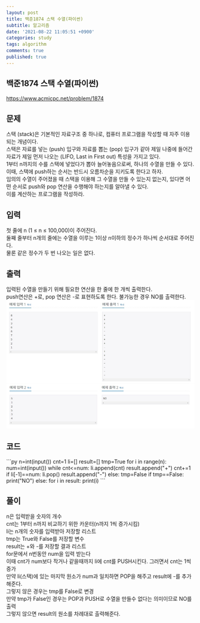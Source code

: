 ```yaml
---
layout: post
title: 백준1874 스택 수열(파이썬)
subtitle: 알고리즘
date: '2021-08-22 11:05:51 +0900'
categories: study
tags: algorithm
comments: true
published: true
---
```

## 백준1874 스택 수열(파이썬)
<a href="https://www.acmicpc.net/problem/1874">https://www.acmicpc.net/problem/1874</a>
<h2>문제</h2>
스택 (stack)은 기본적인 자료구조 중 하나로, 컴퓨터 프로그램을 작성할 때 자주 이용되는 개념이다.<br>
스택은 자료를 넣는 (push) 입구와 자료를 뽑는 (pop) 입구가 같아 제일 나중에 들어간 자료가 제일 먼저 나오는 (LIFO, Last in First out) 특성을 가지고 있다.<br>
1부터 n까지의 수를 스택에 넣었다가 뽑아 늘어놓음으로써, 하나의 수열을 만들 수 있다.<br>
이때, 스택에 push하는 순서는 반드시 오름차순을 지키도록 한다고 하자.<br>
임의의 수열이 주어졌을 때 스택을 이용해 그 수열을 만들 수 있는지 없는지, 있다면 어떤 순서로 push와 pop 연산을 수행해야 하는지를 알아낼 수 있다.<br>
이를 계산하는 프로그램을 작성하라.<br>
<h2>입력</h2>
첫 줄에 n (1 ≤ n ≤ 100,000)이 주어진다.<br>
둘째 줄부터 n개의 줄에는 수열을 이루는 1이상 n이하의 정수가 하나씩 순서대로 주어진다.<br>
물론 같은 정수가 두 번 나오는 일은 없다.<br>
<h2>출력</h2>
입력된 수열을 만들기 위해 필요한 연산을 한 줄에 한 개씩 출력한다.<br>
push연산은 +로, pop 연산은 -로 표현하도록 한다. 불가능한 경우 NO를 출력한다.<br>
<img src="/assets/img/baek1874-1.jpg" title="1874-1" alt="아무거나"/><br>
<img src="/assets/img/baek1874-2.jpg" title="1874-2" alt="아무거나"/><br>
<h2>코드</h2>
```py
n=int(input())
cnt=1
li=[]
result=[]
tmp=True
for i in range(n):
    num=int(input())
    while cnt<=num:
        li.append(cnt)
        result.append("+")
        cnt+=1
    if li[-1]==num:
        li.pop()
        result.append("-")
    else:
        tmp=False
if tmp==False:
    print("NO")
else:
    for i in result:
        print(i)
```
<h2>풀이</h2>
n은 입력받을 숫자의 개수<br>
cnt는 1부터 n까지 비교하기 위한 카운터(n까지 1씩 증가시킴)<br>
li는 n개의 숫자를 입력받아 저장할 리스트<br>
tmp는 True와 False를 저장할 변수<br>
result는 +와 -를 저장할 결과 리스트<br>
for문에서 n번동안 num을 입력 받는다<br>
이때 cnt가 num보다 작거나 같을때까지 li에 cnt를 PUSH시킨다. 그러면서 cnt는 1씩 증가<br>
만약 li(스택)에 있는 마지막 원소가 num과 일치하면 POP을 해주고 result에 -를 추가해준다.<br>
그렇지 않은 경우는 tmp를 False로 변경<br>
만약 tmp가 False인 경우는 POP과 PUSH로 수열을 만들수 없다는 의미이므로 NO를 출력<br>
그렇지 않으면 result의 원소를 차례대로 출력해준다.<br>


